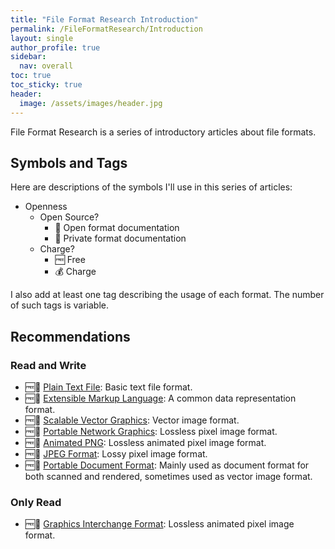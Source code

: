 ```yaml
---
title: "File Format Research Introduction"
permalink: /FileFormatResearch/Introduction
layout: single
author_profile: true
sidebar:
  nav: overall
toc: true
toc_sticky: true
header:
  image: /assets/images/header.jpg
---
```


File Format Research is a series of introductory articles about file formats.

## Symbols and Tags

Here are descriptions of the symbols I'll use in this series of articles:

* Openness
  * Open Source?
    * 📖 Open format documentation
    * 📕 Private format documentation
  * Charge?
    * 🆓 Free
    * 💰 Charge

I also add at least one tag describing the usage of each format. The number of such tags is variable.

## Recommendations

### Read and Write

* 🆓📖 [Plain Text File](/fileformatresearch/2024/04/07/text-file): Basic text file format.
* 🆓📖 [Extensible Markup Language](/fileformatresearch/2024/04/09/xml): A common data representation format.
* 🆓📖 [Scalable Vector Graphics](/fileformatresearch/2024/04/09/svg): Vector image format.
* 🆓📖 [Portable Network Graphics](/fileformatresearch/2024/04/09/pdf): Lossless pixel image format.
* 🆓📖 [Animated PNG](/fileformatresearch/2024/04/09/apng): Lossless animated pixel image format.
* 🆓📖 [JPEG Format](/fileformatresearch/2024/04/09/jpeg): Lossy pixel image format.
* 🆓📖 [Portable Document Format](/fileformatresearch/2024/04/09/png): Mainly used as document format for both scanned and rendered, sometimes used as vector image format.

### Only Read

* 🆓📖 [Graphics Interchange Format](/fileformatresearch/2024/04/09/gif): Lossless animated pixel image format.

